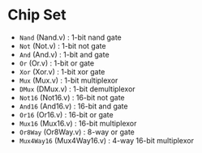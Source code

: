 # Chip Set

- `Nand` (Nand.v) : 1-bit nand gate
- `Not` (Not.v) : 1-bit not gate
- `And` (And.v) : 1-bit and gate
- `Or` (Or.v) : 1-bit or gate
- `Xor` (Xor.v) : 1-bit xor gate
- `Mux` (Mux.v) : 1-bit multiplexor
- `DMux` (DMux.v) : 1-bit demultiplexor
- `Not16` (Not16.v) : 16-bit not gate
- `And16` (And16.v) : 16-bit and gate
- `Or16` (Or16.v) : 16-bit or gate
- `Mux16` (Mux16.v) : 16-bit multiplexor
- `Or8Way` (Or8Way.v) : 8-way or gate
- `Mux4Way16` (Mux4Way16.v) : 4-way 16-bit multiplexor